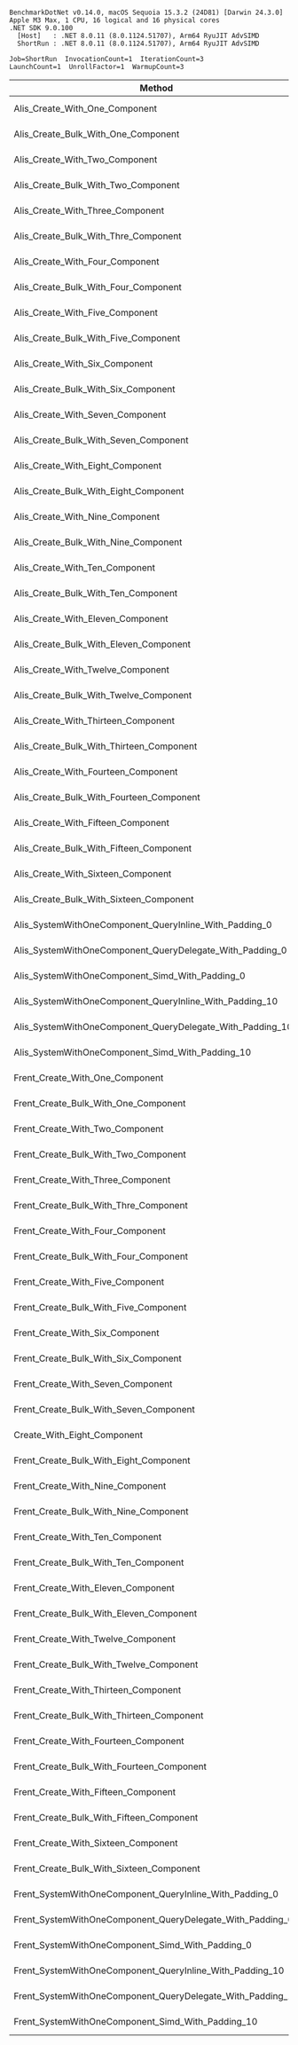 ```

BenchmarkDotNet v0.14.0, macOS Sequoia 15.3.2 (24D81) [Darwin 24.3.0]
Apple M3 Max, 1 CPU, 16 logical and 16 physical cores
.NET SDK 9.0.100
  [Host]   : .NET 8.0.11 (8.0.1124.51707), Arm64 RyuJIT AdvSIMD
  ShortRun : .NET 8.0.11 (8.0.1124.51707), Arm64 RyuJIT AdvSIMD

Job=ShortRun  InvocationCount=1  IterationCount=3  
LaunchCount=1  UnrollFactor=1  WarmupCount=3  

```
| Method                                                     | EntityCount | Mean      | Error      | StdDev    | Allocated |
|----------------------------------------------------------- |------------ |----------:|-----------:|----------:|----------:|
| Alis_Create_With_One_Component                             | 1000000     | 12.005 ms |  4.4720 ms | 0.2451 ms |   24.8 MB |
| Alis_Create_Bulk_With_One_Component                        | 1000000     |  4.789 ms |  2.7364 ms | 0.1500 ms |   24.8 MB |
| Alis_Create_With_Two_Component                             | 1000000     | 10.209 ms |  4.6750 ms | 0.2563 ms |   52.8 MB |
| Alis_Create_Bulk_With_Two_Component                        | 1000000     |  5.160 ms |  1.3843 ms | 0.0759 ms |  28.61 MB |
| Alis_Create_With_Three_Component                           | 1000000     | 14.854 ms |  4.1390 ms | 0.2269 ms |   60.8 MB |
| Alis_Create_Bulk_With_Thre_Component                       | 1000000     |  5.439 ms |  2.2118 ms | 0.1212 ms |  32.43 MB |
| Alis_Create_With_Four_Component                            | 1000000     | 24.929 ms |  7.9796 ms | 0.4374 ms |   68.8 MB |
| Alis_Create_Bulk_With_Four_Component                       | 1000000     |  6.187 ms |  3.5044 ms | 0.1921 ms |  36.24 MB |
| Alis_Create_With_Five_Component                            | 1000000     | 11.443 ms | 11.6297 ms | 0.6375 ms |   76.8 MB |
| Alis_Create_Bulk_With_Five_Component                       | 1000000     |  6.964 ms |  5.3367 ms | 0.2925 ms |  40.06 MB |
| Alis_Create_With_Six_Component                             | 1000000     | 12.197 ms |  4.8006 ms | 0.2631 ms |   84.8 MB |
| Alis_Create_Bulk_With_Six_Component                        | 1000000     |  7.255 ms |  6.4821 ms | 0.3553 ms |  43.87 MB |
| Alis_Create_With_Seven_Component                           | 1000000     | 12.846 ms |  0.4594 ms | 0.0252 ms |   92.8 MB |
| Alis_Create_Bulk_With_Seven_Component                      | 1000000     |  8.060 ms |  1.7914 ms | 0.0982 ms |  47.69 MB |
| Alis_Create_With_Eight_Component                           | 1000000     | 15.391 ms |  7.2139 ms | 0.3954 ms |  100.8 MB |
| Alis_Create_Bulk_With_Eight_Component                      | 1000000     |  8.742 ms |  6.1427 ms | 0.3367 ms |   51.5 MB |
| Alis_Create_With_Nine_Component                            | 1000000     | 17.174 ms |  6.6613 ms | 0.3651 ms |  108.8 MB |
| Alis_Create_Bulk_With_Nine_Component                       | 1000000     |  9.358 ms |  3.7777 ms | 0.2071 ms |  55.32 MB |
| Alis_Create_With_Ten_Component                             | 1000000     | 18.184 ms | 11.6336 ms | 0.6377 ms |  116.8 MB |
| Alis_Create_Bulk_With_Ten_Component                        | 1000000     |  9.768 ms |  5.7631 ms | 0.3159 ms |  59.13 MB |
| Alis_Create_With_Eleven_Component                          | 1000000     | 21.222 ms |  5.7127 ms | 0.3131 ms |  124.8 MB |
| Alis_Create_Bulk_With_Eleven_Component                     | 1000000     | 10.300 ms |  3.7126 ms | 0.2035 ms |  62.94 MB |
| Alis_Create_With_Twelve_Component                          | 1000000     | 22.423 ms | 13.3652 ms | 0.7326 ms |  132.8 MB |
| Alis_Create_Bulk_With_Twelve_Component                     | 1000000     | 11.051 ms | 11.0921 ms | 0.6080 ms |  66.76 MB |
| Alis_Create_With_Thirteen_Component                        | 1000000     | 25.321 ms | 18.2566 ms | 1.0007 ms |  140.8 MB |
| Alis_Create_Bulk_With_Thirteen_Component                   | 1000000     | 10.749 ms | 18.0530 ms | 0.9895 ms |  70.57 MB |
| Alis_Create_With_Fourteen_Component                        | 1000000     | 30.923 ms | 20.0569 ms | 1.0994 ms |  148.8 MB |
| Alis_Create_Bulk_With_Fourteen_Component                   | 1000000     | 11.885 ms |  2.9275 ms | 0.1605 ms |  74.39 MB |
| Alis_Create_With_Fifteen_Component                         | 1000000     | 34.797 ms | 40.8004 ms | 2.2364 ms | 156.81 MB |
| Alis_Create_Bulk_With_Fifteen_Component                    | 1000000     | 12.519 ms |  4.6312 ms | 0.2539 ms |   78.2 MB |
| Alis_Create_With_Sixteen_Component                         | 1000000     | 38.069 ms | 87.8989 ms | 4.8180 ms | 164.81 MB |
| Alis_Create_Bulk_With_Sixteen_Component                    | 1000000     | 13.314 ms | 10.9876 ms | 0.6023 ms |  82.02 MB |
| Alis_SystemWithOneComponent_QueryInline_With_Padding_0     | 1000000     |  9.122 ms |  1.4732 ms | 0.0807 ms |  51.99 MB |
| Alis_SystemWithOneComponent_QueryDelegate_With_Padding_0   | 1000000     |  8.167 ms |  0.8844 ms | 0.0485 ms |  51.99 MB |
| Alis_SystemWithOneComponent_Simd_With_Padding_0            | 1000000     |  7.811 ms |  3.2722 ms | 0.1794 ms |  51.99 MB |
| Alis_SystemWithOneComponent_QueryInline_With_Padding_10    | 1000000     | 99.976 ms | 42.8351 ms | 2.3479 ms | 723.99 MB |
| Alis_SystemWithOneComponent_QueryDelegate_With_Padding_10  | 1000000     | 93.774 ms | 63.1376 ms | 3.4608 ms | 723.99 MB |
| Alis_SystemWithOneComponent_Simd_With_Padding_10           | 1000000     | 94.711 ms | 31.6388 ms | 1.7342 ms | 723.99 MB |
| Frent_Create_With_One_Component                            | 1000000     | 15.021 ms |  5.8103 ms | 0.3185 ms |   24.8 MB |
| Frent_Create_Bulk_With_One_Component                       | 1000000     |  4.701 ms |  3.9318 ms | 0.2155 ms |   24.8 MB |
| Frent_Create_With_Two_Component                            | 1000000     | 20.590 ms |  4.9417 ms | 0.2709 ms |   52.8 MB |
| Frent_Create_Bulk_With_Two_Component                       | 1000000     |  5.370 ms |  3.5871 ms | 0.1966 ms |  28.61 MB |
| Frent_Create_With_Three_Component                          | 1000000     | 23.381 ms |  6.0282 ms | 0.3304 ms |   60.8 MB |
| Frent_Create_Bulk_With_Thre_Component                      | 1000000     |  5.604 ms |  3.7214 ms | 0.2040 ms |  32.43 MB |
| Frent_Create_With_Four_Component                           | 1000000     | 26.527 ms |  3.0341 ms | 0.1663 ms |   68.8 MB |
| Frent_Create_Bulk_With_Four_Component                      | 1000000     |  6.469 ms |  4.7073 ms | 0.2580 ms |  36.24 MB |
| Frent_Create_With_Five_Component                           | 1000000     | 17.826 ms | 27.7456 ms | 1.5208 ms |   76.8 MB |
| Frent_Create_Bulk_With_Five_Component                      | 1000000     |  7.127 ms |  0.1651 ms | 0.0090 ms |  40.06 MB |
| Frent_Create_With_Six_Component                            | 1000000     | 17.971 ms |  1.6749 ms | 0.0918 ms |   84.8 MB |
| Frent_Create_Bulk_With_Six_Component                       | 1000000     |  7.761 ms |  4.8069 ms | 0.2635 ms |  43.87 MB |
| Frent_Create_With_Seven_Component                          | 1000000     | 20.267 ms | 19.2056 ms | 1.0527 ms |   92.8 MB |
| Frent_Create_Bulk_With_Seven_Component                     | 1000000     |  8.091 ms |  4.7067 ms | 0.2580 ms |  47.69 MB |
| Create_With_Eight_Component                                | 1000000     | 21.145 ms |  5.8799 ms | 0.3223 ms |  100.8 MB |
| Frent_Create_Bulk_With_Eight_Component                     | 1000000     |  9.067 ms |  5.9464 ms | 0.3259 ms |   51.5 MB |
| Frent_Create_With_Nine_Component                           | 1000000     | 23.996 ms | 34.2148 ms | 1.8754 ms |  108.8 MB |
| Frent_Create_Bulk_With_Nine_Component                      | 1000000     |  9.903 ms |  3.5209 ms | 0.1930 ms |  55.32 MB |
| Frent_Create_With_Ten_Component                            | 1000000     | 23.299 ms | 57.7258 ms | 3.1641 ms |  116.8 MB |
| Frent_Create_Bulk_With_Ten_Component                       | 1000000     |  9.885 ms |  1.1769 ms | 0.0645 ms |  59.13 MB |
| Frent_Create_With_Eleven_Component                         | 1000000     | 18.169 ms | 14.4080 ms | 0.7897 ms |  124.8 MB |
| Frent_Create_Bulk_With_Eleven_Component                    | 1000000     | 10.774 ms |  3.4472 ms | 0.1890 ms |  62.94 MB |
| Frent_Create_With_Twelve_Component                         | 1000000     | 20.006 ms | 10.5672 ms | 0.5792 ms |  132.8 MB |
| Frent_Create_Bulk_With_Twelve_Component                    | 1000000     | 11.553 ms |  3.0311 ms | 0.1661 ms |  66.76 MB |
| Frent_Create_With_Thirteen_Component                       | 1000000     | 22.594 ms | 20.6469 ms | 1.1317 ms |  140.8 MB |
| Frent_Create_Bulk_With_Thirteen_Component                  | 1000000     | 11.568 ms |  4.2445 ms | 0.2327 ms |  70.57 MB |
| Frent_Create_With_Fourteen_Component                       | 1000000     | 25.426 ms | 32.8602 ms | 1.8012 ms |  148.8 MB |
| Frent_Create_Bulk_With_Fourteen_Component                  | 1000000     | 11.875 ms | 13.3920 ms | 0.7341 ms |  74.39 MB |
| Frent_Create_With_Fifteen_Component                        | 1000000     | 28.310 ms | 36.4790 ms | 1.9995 ms | 156.81 MB |
| Frent_Create_Bulk_With_Fifteen_Component                   | 1000000     | 12.140 ms |  8.5683 ms | 0.4697 ms |   78.2 MB |
| Frent_Create_With_Sixteen_Component                        | 1000000     | 33.460 ms | 84.3809 ms | 4.6252 ms | 164.81 MB |
| Frent_Create_Bulk_With_Sixteen_Component                   | 1000000     | 13.568 ms |  2.0348 ms | 0.1115 ms |  82.02 MB |
| Frent_SystemWithOneComponent_QueryInline_With_Padding_0    | 1000000     | 15.564 ms |  3.3585 ms | 0.1841 ms |  51.99 MB |
| Frent_SystemWithOneComponent_QueryDelegate_With_Padding_0  | 1000000     | 13.861 ms |  3.7281 ms | 0.2043 ms |  51.99 MB |
| Frent_SystemWithOneComponent_Simd_With_Padding_0           | 1000000     |  6.668 ms |  1.9601 ms | 0.1074 ms |  51.99 MB |
| Frent_SystemWithOneComponent_QueryInline_With_Padding_10   | 1000000     | 99.329 ms | 49.1965 ms | 2.6966 ms | 723.99 MB |
| Frent_SystemWithOneComponent_QueryDelegate_With_Padding_10 | 1000000     | 93.130 ms |  6.9390 ms | 0.3803 ms | 723.99 MB |
| Frent_SystemWithOneComponent_Simd_With_Padding_10          | 1000000     | 93.143 ms | 30.9088 ms | 1.6942 ms | 723.99 MB |
